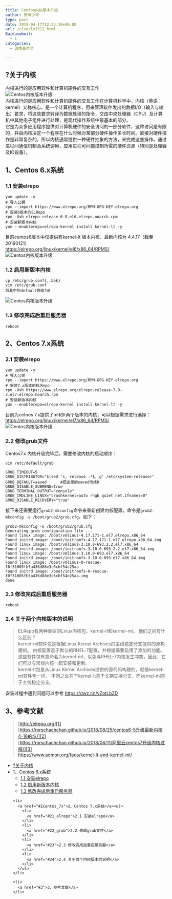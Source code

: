 ```yaml
---
title: Centos内核版本升级
author: 惨绿少年
type: post
date: 2019-04-17T12:23:10+00:00
url: /clsn/lx1512.html
Baidusubmit:
  - 1
categories:
  - 运维基本功

---
```

<a name="b6d1f371"></a>

## <span id="i">?关于内核</span>

内核进行的是应用软件和计算机硬件的交互工作  
<img data-original="https://cdn.nlark.com/yuque/0/2019/png/206952/1548077601119-7b376c32-b8f8-4fc1-ac5d-fad22a7f4bb8.png" src="/wp-content/themes/clsn-003/img/blank.gif" alt="Centos内核版本升级" alt="" />  
内核进行的是应用软件和计算机硬件的交互工作在计算机科学中，内核（英语：kernel）又称核心，是一个计算机程序，用来管理软件发出的数据I/O（输入与输出）要求，将这些要求转译为数据处理的指令，交由中央处理器（CPU）及计算机中其他电子组件进行处理，是现代操作系统中最基本的部分。  
它是为众多应用程序提供对计算机硬件的安全访问的一部分软件，这种访问是有限的，并由内核决定一个程序在什么时候对某部分硬件操作多长时间。直接对硬件操作是非常复杂的。所以内核通常提供一种硬件抽象的方法，来完成这些操作。通过进程间通信机制及系统调用，应用进程可间接控制所需的硬件资源（特别是处理器及IO设备）。  
<a name="d7fd53c9"></a>

## <span id="1Centos_6x">1、Centos 6.x系统</span>

<a name="c4254f38"></a>

### <span id="11_elrepo">1.1 安装elrepo</span>

<pre><code class="language-bash line-numbers">yum update -y
# 导入公钥
rpm --import https://www.elrepo.org/RPM-GPG-KEY-elrepo.org 
# 安装6版本的ELRepo
rpm -Uvh elrepo-release-6-8.el6.elrepo.noarch.rpm   
# 安装新版本内核
yum --enablerepo=elrepo-kernel install kernel-lt -y
</code></pre>

目前centos6版本中仅提供有kernel-lt 版本内核，最新内核为 4.4.17（截至20190121）  
<https://elrepo.org/linux/kernel/el6/x86_64/RPMS/>  
<img data-original="https://cdn.nlark.com/yuque/0/2019/png/206952/1548076200074-df216e72-9a1f-491f-8ac3-d8527e89f3ef.png#align=left&display=inline&height=322&name=image.png&originHeight=429&originWidth=883&size=46589" src="/wp-content/themes/clsn-003/img/blank.gif" alt="Centos内核版本升级" alt="image.png" />  
<a name="31b3afe4"></a>

### <span id="12">1.2 启用新版本内核</span>

<pre><code class="language-bash line-numbers">cp /etc/grub.conf{,.bak}
vim /etc/grub.conf
将其中的default修改为0
</code></pre>

<img data-original="https://cdn.nlark.com/yuque/0/2019/png/206952/1548076450620-7d9a4021-0db7-4830-9636-a459289f2a0c.png#align=left&display=inline&height=236&name=image.png&originHeight=385&originWidth=1219&size=37145&width=746" src="/wp-content/themes/clsn-003/img/blank.gif" alt="Centos内核版本升级" alt="image.png" />  
<a name="74f806fd"></a>

### <span id="13">1.3 修改完成后重启服务器</span>

<pre><code class="language-bash line-numbers">reboot
</code></pre>

<a name="a7a6e81d"></a>

## <span id="2Centos_7x">2、Centos 7.x系统</span>

<a name="8ee35446"></a>

### <span id="21_elrepo">2.1 安装elrepo</span>

<pre><code class="line-numbers">yum update -y
# 导入公钥
rpm --import https://www.elrepo.org/RPM-GPG-KEY-elrepo.org 
# 安装7.x版本的ELRepo
rpm -Uvh https://www.elrepo.org/elrepo-release-7.0-3.el7.elrepo.noarch.rpm
# 安装新版本内核
yum --enablerepo=elrepo-kernel install kernel-lt -y
</code></pre>

目前为cetnos 7.x提供了ml和lt两个版本的内核，可以根据需求进行选择：  
<https://elrepo.org/linux/kernel/el7/x86_64/RPMS/>  
<img data-original="https://cdn.nlark.com/yuque/0/2019/png/206952/1548077000262-dd9503ad-3f07-4641-bbe5-ac92ffd66e1d.png#align=left&display=inline&height=536&name=image.png&originHeight=892&originWidth=1242&size=101180&width=746" src="/wp-content/themes/clsn-003/img/blank.gif" alt="Centos内核版本升级" alt="image.png" />  
<a name="a087c7d6"></a>

### <span id="22_grub">2.2 修改grub文件</span>

Centos7.x 内核升级完毕后，需要修改内核的启动顺序：

<pre><code class="language-bash line-numbers">vim /etc/default/grub

GRUB_TIMEOUT=5
GRUB_DISTRIBUTOR="$(sed 's, release .*$,,g' /etc/system-release)"
GRUB_DEFAULT=saved      #把这里的saved改成0
GRUB_DISABLE_SUBMENU=true
GRUB_TERMINAL_OUTPUT="console"
GRUB_CMDLINE_LINUX="crashkernel=auto rhgb quiet net.ifnames=0"
GRUB_DISABLE_RECOVERY="true"
</code></pre>

接下来还需要运行`grub2-mkconfig`命令来重新创建内核配置，命令是`grub2-mkconfig -o /boot/grub2/grub.cfg`，如下：

<pre><code class="line-numbers">grub2-mkconfig -o /boot/grub2/grub.cfg
Generating grub configuration file ...
Found linux image: /boot/vmlinuz-4.17.171-1.el7.elrepo.x86_64
Found initrd image: /boot/initramfs-4.17.171-1.el7.elrepo.x86_64.img
Found linux image: /boot/vmlinuz-3.10.0-693.2.2.el7.x86_64
Found initrd image: /boot/initramfs-3.10.0-693.2.2.el7.x86_64.img
Found linux image: /boot/vmlinuz-3.10.0-693.el7.x86_64
Found initrd image: /boot/initramfs-3.10.0-693.el7.x86_64.img
Found linux image: /boot/vmlinuz-0-rescue-f0f31005fb5a436d88e3c6cbf54e25aa
Found initrd image: /boot/initramfs-0-rescue-f0f31005fb5a436d88e3c6cbf54e25aa.img
done
</code></pre>

<a name="ba275940"></a>

### <span id="23">2.3 修改完成后重启服务器</span>

<pre><code class="line-numbers">reboot
</code></pre>

<a name="36044869"></a>

### <span id="24">2.4 关于两个内核版本的说明</span>

> ELRepo有两种类型的Linux内核包，kernel-lt和kernel-ml。 他们之间有什么区别？  
> kernel-ml软件包是根据Linux Kernel Archives的主线稳定分支提供的源构建的。 内核配置基于默认的RHEL-7配置，并根据需要启用了添加的功能。 这些软件包有意命名为kernel-ml，以免与RHEL-7内核发生冲突，因此，它们可以与常规内核一起安装和更新。  
> kernel-lt包是从Linux Kernel Archives提供的源代码构建的，就像kernel-ml软件包一样。 不同之处在于kernel-lt基于长期支持分支，而kernel-ml基于主线稳定分支。 

安装过程中遇到问题可以参考 <https://dwz.cn/vZotLbZD>  
<a name="292a62ce"></a>

## <span id="3">3、参考文献</span>

> [http://elrepo.org][1]  
> [https://rorschachchan.github.io/2018/08/25/centos6-5升级最新内核4-18的坑/][2]  
> [https://rorschachchan.github.io/2018/06/11/阿里云centos7升级内核过程/][3]  
> <https://www.admon.org/faqs/kernel-lt-and-kernel-ml/> 

<div id="toc_container" class="toc_white have_bullets">
  <ul class="toc_list">
    <li>
      <a href="#i">?关于内核</a>
    </li>
    <li>
      <a href="#1Centos_6x">1、Centos 6.x系统</a><ul>
        <li>
          <a href="#11_elrepo">1.1 安装elrepo</a>
        </li>
        <li>
          <a href="#12">1.2 启用新版本内核</a>
        </li>
        <li>
          <a href="#13">1.3 修改完成后重启服务器</a>
        </li>
      </ul>
    </li>
    
    <li>
      <a href="#2Centos_7x">2、Centos 7.x系统</a><ul>
        <li>
          <a href="#21_elrepo">2.1 安装elrepo</a>
        </li>
        <li>
          <a href="#22_grub">2.2 修改grub文件</a>
        </li>
        <li>
          <a href="#23">2.3 修改完成后重启服务器</a>
        </li>
        <li>
          <a href="#24">2.4 关于两个内核版本的说明</a>
        </li>
      </ul>
    </li>
    
    <li>
      <a href="#3">3、参考文献</a>
    </li>
  </ul>
</div>

 [1]: /wp-content/themes/clsn-003/inc/go.php?url=http://elrepo.org
 [2]: https://rorschachchan.github.io/2018/08/25/centos6-5%E5%8D%87%E7%BA%A7%E6%9C%80%E6%96%B0%E5%86%85%E6%A0%B84-18%E7%9A%84%E5%9D%91/
 [3]: https://rorschachchan.github.io/2018/06/11/%E9%98%BF%E9%87%8C%E4%BA%91centos7%E5%8D%87%E7%BA%A7%E5%86%85%E6%A0%B8%E8%BF%87%E7%A8%8B/